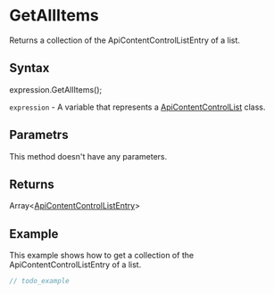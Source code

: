 # GetAllItems

Returns a collection of the ApiContentControlListEntry of a list.

## Syntax

expression.GetAllItems();

`expression` - A variable that represents a [ApiContentControlList](../ApiContentControlList.md) class.

## Parametrs

This method doesn't have any parameters.

## Returns

Array<[ApiContentControlListEntry](../../ApiContentControlListEntry/ApiContentControlListEntry.md)>

## Example

This example shows how to get a collection of the ApiContentControlListEntry of a list.

```javascript
// todo_example
```